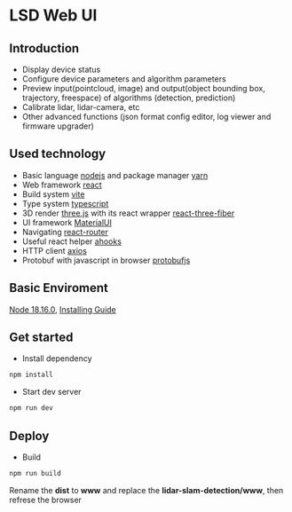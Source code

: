 # LSD Web UI

## Introduction

- Display device status
- Configure device parameters and algorithm parameters
- Preview input(pointcloud, image) and output(object bounding box, trajectory, freespace) of algorithms (detection, prediction)
- Calibrate lidar, lidar-camera, etc
- Other advanced functions (json format config editor, log viewer and firmware upgrader)

## Used technology

- Basic language [nodejs](https://nodejs.org) and package manager [yarn](https://yarnpkg.com/)
- Web framework [react](https://reactjs.org/)
- Build system [vite](https://vitejs.dev/)
- Type system [typescript](https://www.typescriptlang.org/)
- 3D render [three.js](https://threejs.org/) with its react wrapper [react-three-fiber](https://docs.pmnd.rs/react-three-fiber/getting-started/introduction)
- UI framework [MaterialUI](https://material-ui.com/)
- Navigating [react-router](https://reactrouter.com/)
- Useful react helper [ahooks](https://ahooks.js.org/hooks/async)
- HTTP client [axios](https://github.com/axios/axios)
- Protobuf with javascript in browser [protobufjs](https://github.com/protobufjs/protobuf.js/)

## Basic Enviroment

[Node 18.16.0](https://nodejs.org/dist/v18.16.0/node-v18.16.0-linux-x64.tar.xz),  [Installing Guide](https://github.com/nodejs/help/wiki/Installation)

## Get started

- Install dependency

```bash
npm install
```

- Start dev server

```bash
npm run dev
```

## Deploy

- Build

```bash
npm run build
```

Rename the **dist** to **www** and replace the **lidar-slam-detection/www**, then refrese the browser


